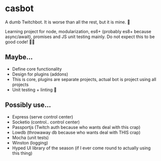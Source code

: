 # casbot
A dumb Twitchbot. It is worse than all the rest, but it is mine. 🦆

Learning project for node, modularization, es6+ (probably es8+ because async/await), promises and JS unit testing mainly. Do not expect this to be good code! 🤷‍♂️

## Maybe... 
- Define core functionality
- Design for plugins (addons)
- This is core, plugins are separate projects, actual bot is project using all projects
- Unit testing + linting 💆

## Possibly use...
- Express (serve control center)
- Socketio (control.. control center)
- Passportjs (Twitch auth because who wants deal with this crap)
- Lowdb (throwaway db because who wants deal with THIS crap)
- Mocha (unit tests)
- Winston (logging)
- Hyped UI library of the season (if I ever come round to actually using this thing)